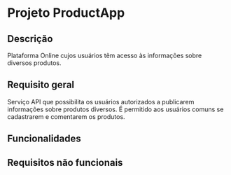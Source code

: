 # Projeto ProductApp
## Descrição
<p> Plataforma Online cujos usuários tẽm acesso às informações sobre diversos produtos.</p>

## Requisito geral
<p> Serviço API que possibilita os usuários autorizados a publicarem informações sobre produtos diversos. É permitido aos usuários comuns se cadastrarem e comentarem os produtos.</p>

## Funcionalidades

## Requisitos não funcionais
